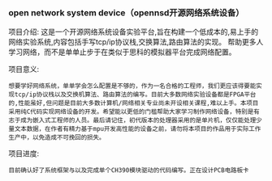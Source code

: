 ### open network system device（opennsd开源网络系统设备）


项目介绍:
    这是一个开源网络系统设备实验平台,旨在构建一个低成本的,易上手的网络实验系统,内容包括手写tcp/ip协议栈,交换算法,路由算法的实现。
帮助更多人学习网络，而不是单单止步于在类似于思科的模拟器平台完成网络配置。


项目意义:

    想要学好网络系统，单单学会怎么配置是不够的，作为一名合格的工程师，我们更应该得要能实现tcp/ip协议栈以及交换机算法、路由算法的编写。目前大多数网络实验设备都是FPGA平台的,性能虽好,但问题是目前大多数计算机/网络相关专业尚未开设相关课程,难以上手。本项目采用纯C代码实现网络设备的开发。希望能以更低的门槛帮助大家学习制作网络设备，特别是有志于成为嵌入式工程师的人员。最后请记住，初代版本的处理器采用的是单片机，仅仅能处理少量文本数据，在作者有精力基于mpu开发高性能的设备之前，请勿将本项目的作品用于实际工作生产中，以免造成不可挽回的损失。


项目进度:

    目前确认好了系统框架与以及完成单个CH390模块驱动的代码编写。正在设计PCB电路板卡
